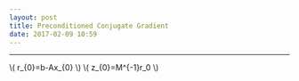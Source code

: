 ```yaml
---
layout: post
title: Preconditioned Conjugate Gradient
date: 2017-02-09 10:59
---
```


----------------
<div>
\( r_{0}=b-Ax_{0} \)
\( z_{0}=M^{-1}r_0 \)

</div>

